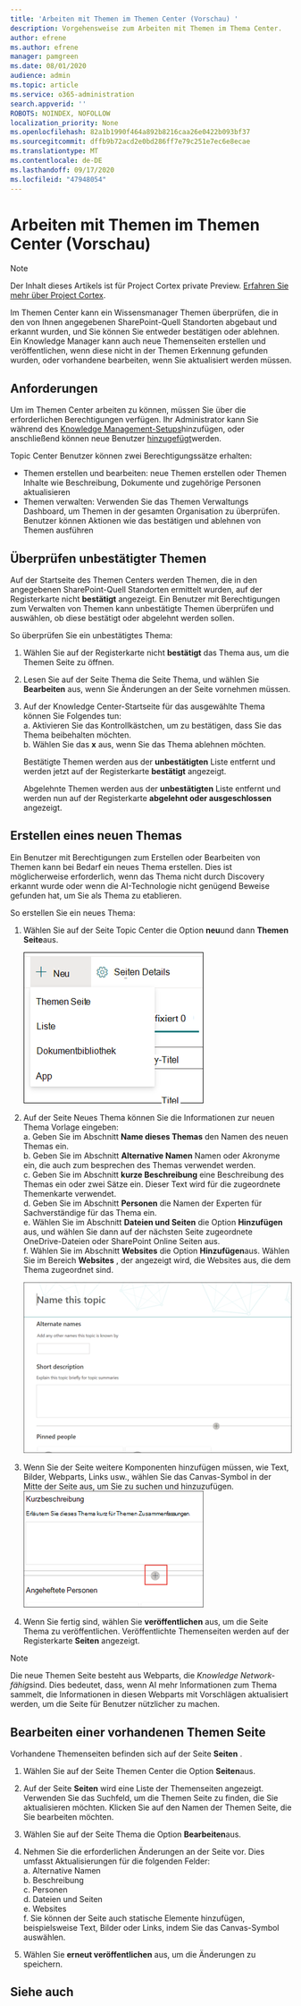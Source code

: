 ```yaml
---
title: 'Arbeiten mit Themen im Themen Center (Vorschau) '
description: Vorgehensweise zum Arbeiten mit Themen im Thema Center.
author: efrene
ms.author: efrene
manager: pamgreen
ms.date: 08/01/2020
audience: admin
ms.topic: article
ms.service: o365-administration
search.appverid: ''
ROBOTS: NOINDEX, NOFOLLOW
localization_priority: None
ms.openlocfilehash: 82a1b1990f464a892b8216caa26e0422b093bf37
ms.sourcegitcommit: dffb9b72acd2e0bd286ff7e79c251e7ec6e8ecae
ms.translationtype: MT
ms.contentlocale: de-DE
ms.lasthandoff: 09/17/2020
ms.locfileid: "47948054"
---
```

# <a name="work-with-topics-in-the-topic-center-preview"></a>Arbeiten mit Themen im Themen Center (Vorschau)

> [!Note] 
> Der Inhalt dieses Artikels ist für Project Cortex private Preview. [Erfahren Sie mehr über Project Cortex](https://aka.ms/projectcortex).


Im Themen Center kann ein Wissensmanager Themen überprüfen, die in den von Ihnen angegebenen SharePoint-Quell Standorten abgebaut und erkannt wurden, und Sie können Sie entweder bestätigen oder ablehnen. Ein Knowledge Manager kann auch neue Themenseiten erstellen und veröffentlichen, wenn diese nicht in der Themen Erkennung gefunden wurden, oder vorhandene bearbeiten, wenn Sie aktualisiert werden müssen.

## <a name="requirements"></a>Anforderungen

Um im Themen Center arbeiten zu können, müssen Sie über die erforderlichen Berechtigungen verfügen. Ihr Administrator kann Sie während des [Knowledge Management-Setups](set-up-knowledge-network.md)hinzufügen, oder anschließend können neue Benutzer [hinzugefügt](give-user-permissions-to-the-topic-center.md)werden.

Topic Center Benutzer können zwei Berechtigungssätze erhalten:

- Themen erstellen und bearbeiten: neue Themen erstellen oder Themen Inhalte wie Beschreibung, Dokumente und zugehörige Personen aktualisieren
- Themen verwalten: Verwenden Sie das Themen Verwaltungs Dashboard, um Themen in der gesamten Organisation zu überprüfen. Benutzer können Aktionen wie das bestätigen und ablehnen von Themen ausführen


## <a name="review-unconfirmed-topics"></a>Überprüfen unbestätigter Themen

Auf der Startseite des Themen Centers werden Themen, die in den angegebenen SharePoint-Quell Standorten ermittelt wurden, auf der Registerkarte nicht **bestätigt** angezeigt. Ein Benutzer mit Berechtigungen zum Verwalten von Themen kann unbestätigte Themen überprüfen und auswählen, ob diese bestätigt oder abgelehnt werden sollen.


So überprüfen Sie ein unbestätigtes Thema:

1. Wählen Sie auf der Registerkarte nicht **bestätigt** das Thema aus, um die Themen Seite zu öffnen.</br>

2. Lesen Sie auf der Seite Thema die Seite Thema, und wählen Sie **Bearbeiten** aus, wenn Sie Änderungen an der Seite vornehmen müssen.
3. Auf der Knowledge Center-Startseite für das ausgewählte Thema können Sie Folgendes tun:</br>
    a. Aktivieren Sie das Kontrollkästchen, um zu bestätigen, dass Sie das Thema beibehalten möchten.</br>
    b. Wählen Sie das **x** aus, wenn Sie das Thema ablehnen möchten.</br>

    Bestätigte Themen werden aus der **unbestätigten** Liste entfernt und werden jetzt auf der Registerkarte **bestätigt** angezeigt.</br>

    Abgelehnte Themen werden aus der **unbestätigten** Liste entfernt und werden nun auf der Registerkarte **abgelehnt oder ausgeschlossen** angezeigt.</br>
    
   
## <a name="create-a-new-topic"></a>Erstellen eines neuen Themas

Ein Benutzer mit Berechtigungen zum Erstellen oder Bearbeiten von Themen kann bei Bedarf ein neues Thema erstellen. Dies ist möglicherweise erforderlich, wenn das Thema nicht durch Discovery erkannt wurde oder wenn die AI-Technologie nicht genügend Beweise gefunden hat, um Sie als Thema zu etablieren.

So erstellen Sie ein neues Thema:
1. Wählen Sie auf der Seite Topic Center die Option **neu**und dann **Themen Seite**aus.</br>

    ![Neues Thema](../media/content-understanding/k-new-topic.png) </br>

2. Auf der Seite Neues Thema können Sie die Informationen zur neuen Thema Vorlage eingeben:</br>
    a. Geben Sie im Abschnitt **Name dieses Themas** den Namen des neuen Themas ein.</br>
    b. Geben Sie im Abschnitt **Alternative Namen** Namen oder Akronyme ein, die auch zum besprechen des Themas verwendet werden.</br>
    c. Geben Sie im Abschnitt **kurze Beschreibung** eine Beschreibung des Themas ein oder zwei Sätze ein. Dieser Text wird für die zugeordnete Themenkarte verwendet.</br>
    d. Geben Sie im Abschnitt **Personen** die Namen der Experten für Sachverständige für das Thema ein.</br>
    e. Wählen Sie im Abschnitt **Dateien und Seiten** die Option **Hinzufügen** aus, und wählen Sie dann auf der nächsten Seite zugeordnete OneDrive-Dateien oder SharePoint Online Seiten aus.</br>
    f. Wählen Sie im Abschnitt **Websites** die Option **Hinzufügen**aus. Wählen Sie im Bereich  **Websites** , der angezeigt wird, die Websites aus, die dem Thema zugeordnet sind.</br>

    ![Neue Themen Seite](../media/content-understanding/k-new-topic-page.png) </br>
3. Wenn Sie der Seite weitere Komponenten hinzufügen müssen, wie Text, Bilder, Webparts, Links usw., wählen Sie das Canvas-Symbol in der Mitte der Seite aus, um Sie zu suchen und hinzuzufügen.
    ![Hinzufügen von Elementen zur Seite](../media/content-understanding/static-icon.png) </br> 

4. Wenn Sie fertig sind, wählen Sie **veröffentlichen** aus, um die Seite Thema zu veröffentlichen. Veröffentlichte Themenseiten werden auf der Registerkarte **Seiten** angezeigt.

> [!Note] 
> Die neue Themen Seite besteht aus Webparts, die *Knowledge Network-fähig*sind. Dies bedeutet, dass, wenn AI mehr Informationen zum Thema sammelt, die Informationen in diesen Webparts mit Vorschlägen aktualisiert werden, um die Seite für Benutzer nützlicher zu machen.


## <a name="edit-an-existing-topic-page"></a>Bearbeiten einer vorhandenen Themen Seite

Vorhandene Themenseiten befinden sich auf der Seite **Seiten** . 

1. Wählen Sie auf der Seite Themen Center die Option **Seiten**aus.</br>
2. Auf der Seite **Seiten** wird eine Liste der Themenseiten angezeigt. Verwenden Sie das Suchfeld, um die Themen Seite zu finden, die Sie aktualisieren möchten. Klicken Sie auf den Namen der Themen Seite, die Sie bearbeiten möchten.</br>
3. Wählen Sie auf der Seite Thema die Option **Bearbeiten**aus. </br>
4. Nehmen Sie die erforderlichen Änderungen an der Seite vor. Dies umfasst Aktualisierungen für die folgenden Felder:</br>
    a. Alternative Namen</br>
    b. Beschreibung</br>
    c. Personen</br>
    d. Dateien und Seiten</br>
    e. Websites</br>
    f. Sie können der Seite auch statische Elemente hinzufügen, beispielsweise Text, Bilder oder Links, indem Sie das Canvas-Symbol auswählen.</br>

5. Wählen Sie **erneut veröffentlichen** aus, um die Änderungen zu speichern.

## <a name="see-also"></a>Siehe auch



  






